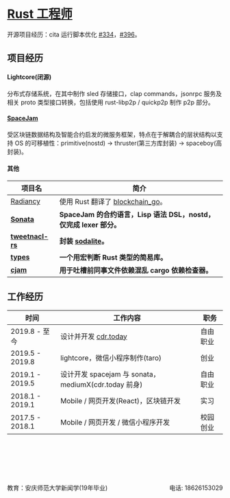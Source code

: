 # [Rust 工程师](https://clearloop.github.io/find-a-job/rust.html)

开源项目经历：cita 运行脚本优化 [#334](https://github.com/cryptape/cita/pull/334)，[#396](https://github.com/cryptape/cita/pull/396)。

## 项目经历

#### Lightcore(闭源)

分布式存储系统，在其中制作 sled 存储接口，clap commands，jsonrpc 服务及相关 proto 类型接口转换，包括使用 rust-libp2p / quickp2p 制作 p2p 部分。

#### [SpaceJam](https://crates.io/crates/spacejam)

受区块链数据结构及智能合约启发的微服务框架，特点在于解耦合的层状结构以支持 OS 的可移植性：primitive(nostd) -> thruster(第三方库封装) -> spaceboy(高封装)。

#### 其他

| 项目名                                                    | 简介                                                                        |
| --------------------------------------------------------- | ------------------------------------------------------------                |
| [Radiancy](https://github.com/udtrokia/Radiancy)          | 使用 Rust 翻译了 [blockchain_go](https://github.com/Jeiwan/blockchain_go)。 |
| __[Sonata](https://crates.io/crates/sonata)__             | __SpaceJam 的合约语言，Lisp 语法 DSL，nostd，仅完成 lexer 部分。__          |
| __[tweetnacl-rs](https://crates.io/crates/tweetnacl-rs)__ | __封装 [sodalite](https://crates.io/crates/sodalite)。__              |
| __[types](https://crates.io/crates/types)__               | __一个用宏判断 Rust 类型的简易库。__                                        |
| __[cjam](https://crates.io/crates/cjam)__                 | __用于吐槽前同事文件依赖混乱 cargo 依赖检查器。__                           |


## 工作经历

| 时间            | 工作内容                                                     | 职务     |
| --------------- | ------------------------------------------------------------ | -------- |
| 2019.8 - 至今   | 设计并开发 [cdr.today](https://cdr-today.github.io/intro/)   | 自由职业 |
| 2019.5 - 2019.8 | lightcore，微信小程序制作(taro)                              | 创业     |
| 2019.1 - 2019.5 | 设计开发 spacejam 与 sonata，mediumX(cdr.today 前身)         | 自由职业 |
| 2018.1 - 2019.1 | Mobile / 网页开发(React)，区块链开发                         | 实习     |
| 2017.5 - 2018.1 | Mobile / 网页开发 / 微信小程序开发                           | 校园创业 |


<br><br>
---
<br>
<div style='display: flex; justify-content: space-between;'>
  <div>教育：安庆师范大学新闻学(19年毕业) </div>
  <div> 电话: 18626153029 </div>
</div>
